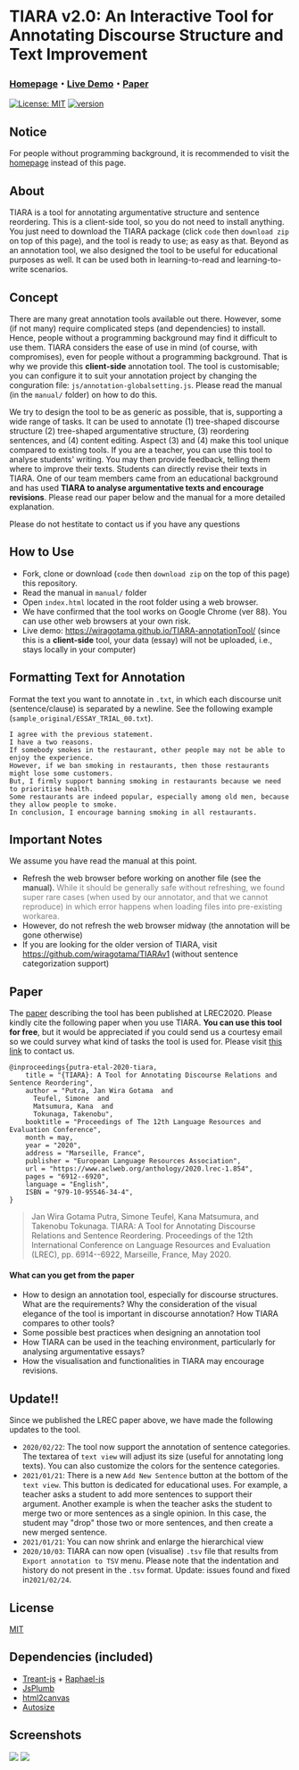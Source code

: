 # TIARA v2.0: An Interactive Tool for Annotating Discourse Structure and Text Improvement

### [Homepage](https://sites.google.com/view/tokyotechcl-tiara/)・[Live Demo](https://wiragotama.github.io/TIARA-annotationTool/)・[Paper](http://www.lrec-conf.org/proceedings/lrec2020/pdf/2020.lrec-1.854.pdf)

[![License: MIT](https://img.shields.io/badge/License-MIT-green.svg)](https://opensource.org/licenses/MIT)
[![version](https://img.shields.io/badge/version-2.0-red.svg)](https://semver.org)

## Notice
For people without programming background, it is recommended to visit the [homepage](https://sites.google.com/view/tokyotechcl-tiara/) instead of this page. 

## About
TIARA is a tool for annotating argumentative structure and sentence reordering. This is a client-side tool, so you do not need to install anything. You just need to download the TIARA package (click ```code``` then ```download zip``` on top of this page), and the tool is ready to use; as easy as that. Beyond as an annotation tool, we also designed the tool to be useful for educational purposes as well. It can be used both in learning-to-read and learning-to-write scenarios. 


## Concept
There are many great annotation tools available out there. However, some (if not many) require complicated steps (and dependencies) to install. Hence, people without a programming background may find it difficult to use them. TIARA considers the ease of use in mind (of course, with compromises), even for people without a programming background. That is why we provide this **client-side** annotation tool. The tool is customisable; you can configure it to suit your annotation project by changing the conguration file: ```js/annotation-globalsetting.js```. Please read the manual (in the ```manual/``` folder) on how to do this.  

We try to design the tool to be as generic as possible, that is, supporting a wide range of tasks. It can be used to annotate (1) tree-shaped discourse structure (2) tree-shaped argumentative structure, (3) reordering sentences, and (4) content editing. Aspect (3) and (4) make this tool unique compared to existing tools. If you are a teacher, you can use this tool to analyse students' writing. You may then provide feedback, telling them where to improve their texts. Students can directly revise their texts in TIARA. One of our team members came from an educational background and has used **TIARA to analyse argumentative texts and encourage revisions**. Please read our paper below and the manual for a more detailed explanation. 

Please do not hestitate to contact us if you have any questions


## How to Use
- Fork, clone or download (```code``` then ```download zip``` on the top of this page) this repository.
- Read the manual in ```manual/``` folder
- Open ```index.html``` located in the root folder using a web browser.
- We have confirmed that the tool works on Google Chrome (ver 88). You can use other web browsers at your own risk.
- Live demo: <https://wiragotama.github.io/TIARA-annotationTool/> (since this is a **client-side** tool, your data (essay) will not be uploaded, i.e., stays locally in your computer)

## Formatting Text for Annotation
Format the text you want to annotate in ```.txt```, in which each discourse unit (sentence/clause) is separated by a newline. See the following example (```sample_original/ESSAY_TRIAL_00.txt```).

```
I agree with the previous statement.
I have a two reasons.
If somebody smokes in the restaurant, other people may not be able to enjoy the experience.
However, if we ban smoking in restaurants, then those restaurants might lose some customers.
But, I firmly support banning smoking in restaurants because we need to prioritise health.
Some restaurants are indeed popular, especially among old men, because they allow people to smoke.
In conclusion, I encourage banning smoking in all restaurants.

``` 


## Important Notes
We assume you have read the manual at this point.

- Refresh the web browser before working on another file (see the manual). <span style="color:gray"> While it should be generally safe without refreshing, we found super rare cases (when used by our annotator, and that we cannot reproduce) in which error happens when loading files into pre-existing workarea. </span>
- However, do not refresh the web browser midway (the annotation will be gone otherwise)
- If you are looking for the older version of TIARA, visit <https://github.com/wiragotama/TIARAv1> (without sentence categorization support)


## Paper

The [paper](http://www.lrec-conf.org/proceedings/lrec2020/pdf/2020.lrec-1.854.pdf) describing the tool has been published at LREC2020. Please kindly cite the following paper when you use TIARA. **You can use this tool for free**, but it would be appreciated if you could send us a courtesy email so we could survey what kind of tasks the tool is used for. Please visit [this link](https://wiragotama.github.io) to contact us. 


```
@inproceedings{putra-etal-2020-tiara,
    title = "{TIARA}: A Tool for Annotating Discourse Relations and Sentence Reordering",
    author = "Putra, Jan Wira Gotama  and
      Teufel, Simone  and
      Matsumura, Kana  and
      Tokunaga, Takenobu",
    booktitle = "Proceedings of The 12th Language Resources and Evaluation Conference",
    month = may,
    year = "2020",
    address = "Marseille, France",
    publisher = "European Language Resources Association",
    url = "https://www.aclweb.org/anthology/2020.lrec-1.854",
    pages = "6912--6920",
    language = "English",
    ISBN = "979-10-95546-34-4",
}
```

>Jan Wira Gotama Putra, Simone Teufel, Kana Matsumura, and Takenobu Tokunaga. TIARA: A Tool for Annotating Discourse Relations and Sentence Reordering. Proceedings of the 12th International Conference on Language Resources and Evaluation (LREC), pp. 6914--6922, Marseille, France, May 2020.

#### What can you get from the paper
- How to design an annotation tool, especially for discourse structures. What are the requirements? Why the consideration of the visual elegance of the tool is important in discourse annotation? How TIARA compares to other tools?
- Some possible best practices when designing an annotation tool
- How TIARA can be used in the teaching environment, particularly for analysing argumentative essays? 
- How the visualisation and functionalities in TIARA may encourage revisions. 


## Update!!
Since we published the LREC paper above, we have made the following updates to the tool.

- ```2020/02/22```: The tool now support the annotation of sentence categories. The textarea of ```text view``` will adjust its size (useful for annotating long texts). You can also customize the colors for the sentence categories. 
- ```2021/01/21```: There is a new ```Add New Sentence``` button at the bottom of the ```text view```. This button is dedicated for educational uses. For example, a teacher asks a student to add more sentences to support their argument. Another example is when the teacher asks the student to merge two or more sentences as a single opinion. In this case, the student may "drop" those two or more sentences, and then create a new merged sentence. 
- ```2021/01/21```: You can now shrink and enlarge the hierarchical view
- ```2020/10/03```: TIARA can now open (visualise) ```.tsv``` file that results from ```Export annotation to TSV``` menu. Please note that the indentation and history do not present in the ```.tsv``` format. Update: issues found and fixed  in```2021/02/24```.


## License 
[MIT](https://opensource.org/licenses/MIT)


## Dependencies (included)
- [Treant-js](https://github.com/fperucic/treant-js) + [Raphael-js](https://dmitrybaranovskiy.github.io/raphael/)
- [JsPlumb](https://github.com/jsplumb/jsplumb)
- [html2canvas](https://github.com/niklasvh/html2canvas)
- [Autosize](https://github.com/jackmoore/autosize)


## Screenshots
![](img/SS1.png)
![](img/SS2.png)